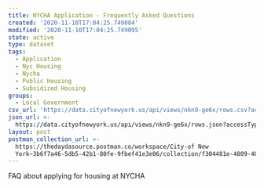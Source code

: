 ```yaml
---
title: NYCHA Application - Frequently Asked Questions
created: '2020-11-10T17:04:25.749084'
modified: '2020-11-10T17:04:25.749095'
state: active
type: dataset
tags:
  - Application
  - Nyc Housing
  - Nycha
  - Public Housing
  - Subsidized Housing
groups:
  - Local Government
csv_url: 'https://data.cityofnewyork.us/api/views/nkn9-ge6x/rows.csv?accessType=DOWNLOAD'
json_url: >-
  https://data.cityofnewyork.us/api/views/nkn9-ge6x/rows.json?accessType=DOWNLOAD
layout: post
postman_collection_url: >-
  https://thedaydasource.postman.co/workspace/City-of New
  York~3b6f7a46-5db5-42b1-80fe-9fbef41e3e06/collection/f304481e-4809-48b0-9557-b9cb250524b2
---
```

FAQ about applying for housing at NYCHA
